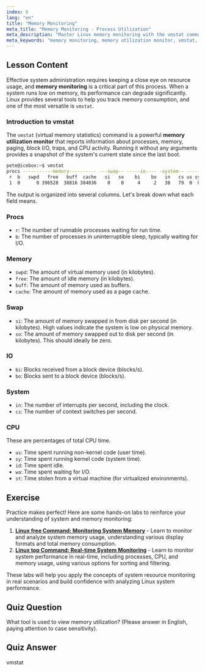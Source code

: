 ```yaml
---
index: 6
lang: "en"
title: "Memory Monitoring"
meta_title: "Memory Monitoring - Process Utilization"
meta_description: "Master Linux memory monitoring with the vmstat command. This guide explains how to use this powerful memory utilization monitor to analyze system performance metrics."
meta_keywords: "memory monitoring, memory utilization monitor, vmstat, linux memory, system performance, memory usage, linux tutorial"
---
```


## Lesson Content

Effective system administration requires keeping a close eye on resource usage, and **memory monitoring** is a critical part of this process. When a system runs low on memory, its performance can degrade significantly. Linux provides several tools to help you track memory consumption, and one of the most versatile is `vmstat`.

### Introduction to vmstat

The `vmstat` (virtual memory statistics) command is a powerful **memory utilization monitor** that reports information about processes, memory, paging, block I/O, traps, and CPU activity. Running it without any arguments provides a snapshot of the system's current state since the last boot.

```bash
pete@icebox:~$ vmstat
procs -----------memory---------- ---swap-- -----io---- -system-- ------cpu-----
 r  b   swpd   free   buff  cache   si   so    bi    bo   in   cs us sy id wa st
 1  0      0 396528  38816 384036    0    0     4     2   38   79  0  0 99  0  0
```

The output is organized into several columns. Let's break down what each field means.

### Procs

- `r`: The number of runnable processes waiting for run time.
- `b`: The number of processes in uninterruptible sleep, typically waiting for I/O.

### Memory

- `swpd`: The amount of virtual memory used (in kilobytes).
- `free`: The amount of idle memory (in kilobytes).
- `buff`: The amount of memory used as buffers.
- `cache`: The amount of memory used as a page cache.

### Swap

- `si`: The amount of memory swapped in from disk per second (in kilobytes). High values indicate the system is low on physical memory.
- `so`: The amount of memory swapped out to disk per second (in kilobytes). This should ideally be zero.

### IO

- `bi`: Blocks received from a block device (blocks/s).
- `bo`: Blocks sent to a block device (blocks/s).

### System

- `in`: The number of interrupts per second, including the clock.
- `cs`: The number of context switches per second.

### CPU

These are percentages of total CPU time.

- `us`: Time spent running non-kernel code (user time).
- `sy`: Time spent running kernel code (system time).
- `id`: Time spent idle.
- `wa`: Time spent waiting for I/O.
- `st`: Time stolen from a virtual machine (for virtualized environments).

## Exercise

Practice makes perfect! Here are some hands-on labs to reinforce your understanding of system and memory monitoring:

1. **[Linux free Command: Monitoring System Memory](https://labex.io/labs/linux-linux-free-command-monitoring-system-memory-388496)** - Learn to monitor and analyze system memory usage, understanding various display formats and total memory consumption.
2. **[Linux top Command: Real-time System Monitoring](https://labex.io/labs/linux-linux-top-command-real-time-system-monitoring-388500)** - Learn to monitor system performance in real-time, including processes, CPU, and memory usage, using various options for sorting and filtering.

These labs will help you apply the concepts of system resource monitoring in real scenarios and build confidence with analyzing Linux system performance.

## Quiz Question

What tool is used to view memory utilization? (Please answer in English, paying attention to case sensitivity).

## Quiz Answer

vmstat
